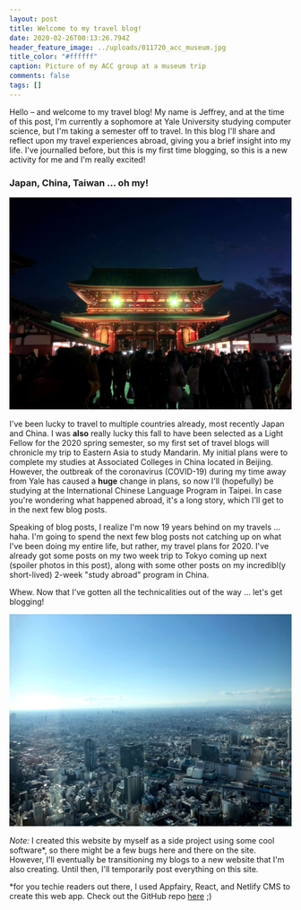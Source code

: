 ```yaml
---
layout: post
title: Welcome to my travel blog!
date: 2020-02-26T00:13:26.794Z
header_feature_image: ../uploads/011720_acc_museum.jpg
title_color: "#ffffff"
caption: Picture of my ACC group at a museum trip
comments: false
tags: []
---
```

Hello – and welcome to my travel blog! My name is Jeffrey, and at the time of this post, I'm currently a sophomore at Yale University studying computer science, but I'm taking a semester off to travel. In this blog I'll share and reflect upon my travel experiences abroad, giving you a brief insight into my life. I've journalled before, but this is my first time blogging, so this is a new activity for me and I'm really excited!

### Japan, China, Taiwan ... oh my!

![Asakusa Temple at night, in Tokyo, a few hours before the New Year. The line doesn't look too bad here, but boy, it got crazy.](../uploads/123119_asakusa_temple_night.jpg "Asakusa Temple at night, in Tokyo, a few hours before the New Year.")

I've been lucky to travel to multiple countries already, most recently Japan and China. I was **also** really lucky this fall to have been selected as a Light Fellow for the 2020 spring semester, so my first set of travel blogs will chronicle my trip to Eastern Asia to study Mandarin. My initial plans were to complete my studies at Associated Colleges in China located in Beijing. However, the outbreak of the coronavirus (COVID-19) during my time away from Yale has caused a **huge** change in plans, so now I'll (hopefully) be studying at the International Chinese Language Program in Taipei. In case you're wondering what happened abroad, it's a long story, which I'll get to in the next few blog posts.

Speaking of blog posts, I realize I'm now 19 years behind on my travels ... haha. I'm going to spend the next few blog posts not catching up on what I've been doing my entire life, but rather, my travel plans for 2020. I've already got some posts on my two week trip to Tokyo coming up next (spoiler photos in this post), along with some other posts on my incredibl(y short-lived) 2-week "study abroad" program in China. 

Whew. Now that I've gotten all the technicalities out of the way ... let's get blogging!

![A stunning view of Tokyo from the Sunshine City Observatory in Ikebukuro.](../uploads/010320_sunshine_observatory_tokyo_view.jpg "View of Tokyo from the Sunshine City Observatory in Ikebukuro.")

*Note:* I created this website by myself as a side project using some cool software*, so there might be a few bugs here and there on the site. However, I'll eventually be transitioning my blogs to a new website that I'm also creating. Until then, I'll temporarily post everything on this site.

\*for you techie readers out there, I used Appfairy, React, and Netlify CMS to create this web app. Check out the GitHub repo [here](https://github.com/JeffreyYu2018/personal-websitev3) ;)